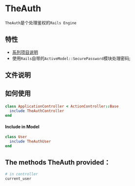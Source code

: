 
# TheAuth

`TheAuth`是个处理鉴权的`Rails Engine`

## 特性

- [系列项目说明](https://github.com/yougexiangfa/yougexiangfa)
- 使用`Rails`自带的`ActiveModel::SecurePassword`模块处理密码;

## 文件说明


## 如何使用


### 



```ruby
class ApplicationController < ActionController::Base
  include TheAuthController
end
```

#### Include in Model

```ruby
class User
  include TheAuthUser
end
```

## The methods TheAuth provided：

```ruby
# in controller
current_user
```
